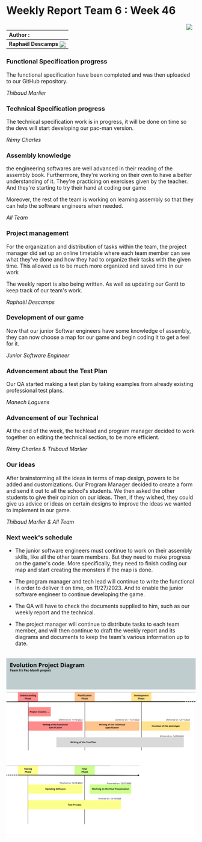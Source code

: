 # Weekly Report Team 6 : Week 46 

[<img src="https://www.presse-citron.net/app/uploads/2020/06/linkedin-logo.jpg"  width="25px" align=right>](https://www.linkedin.com/in/rapha%C3%ABl-descamps-201112293)


| Author :        |
| :-------------- |
| **Raphaël Descamps** <img src="https://ca.slack-edge.com/T019N8PRR7W-U05TNB290FJ-abc72bbf0d47-512" width="50px" align=center> |


### Functional Specification progress

The functional specification have been completed and was then uploaded to our GitHub repository. 

*Thibaud Marlier*

### Technical Specification progress 

The technical specification work is in progress, it will be done on time so the devs will start developing our pac-man version. 

*Rémy Charles*

### Assembly knowledge

the engineering softwares are well advanced in their reading of the assembly book. Furthermore, they're working on their own to have a better understanding of it. They're practicing on 
exercises given by the teacher. And they're starting to try their hand at coding our game

Moreover, the rest of the team is working on learning assembly so that they can help the software engineers when needed.

*All Team* 

### Project management 

For the organization and distribution of tasks within the team, the project manager did set up an online timetable where each team member can see what they've done and how they had to organize their tasks with the given time. This allowed us to be much more organized and saved time in our work

The weekly report is also being written. As well as updating our Gantt to keep track of our team's work.

*Raphaël Descamps* 

### Development of our game 

Now that our junior Softwar engineers have some knowledge of assembly, they can now choose a map for our game and begin coding it to get a feel for it.

*Junior Software Engineer*

### Advencement about the Test Plan

Our QA started making a test plan by taking examples from already existing professional test plans. 

*Manech Laguens* 

### Advencement of our Technical 

At the end of the week, the techlead and program manager decided to work together on editing the technical section, to be more efficient. 

*Rémy Charles & Thibaud Marlier* 

### Our ideas 

After brainstorming all the ideas in terms of map design, powers to be added and customizations. Our Program Manager decided to create a form and send it out to all the school's students. We then asked the other students to give their opinion on our ideas. Then, if they wished, they could give us advice or ideas on certain designs to improve the ideas we wanted to implement in our game. 

*Thibaud Marlier & All Team* 

### Next week's schedule 

* The junior software engineers must continue to work on their assembly skills, like all the other team members. But they need to make progress on the game's code. More specifically, they need to finish coding our map and start creating the monsters if the map is done.

* The program manager and tech lead will continue to write the functional in order to deliver it on time, on 11/27/2023. And to enable the junior software engineer to continue developing the game.

* The QA will have to check the documents supplied to him, such as our weekly report and the technical.

* The project manager will continue to distribute tasks to each team member, and will then continue to draft the weekly report and its diagrams and documents to keep the team's various information up to date.


<br><img src="image/EvolutionProjectDiagram.png"></br>


